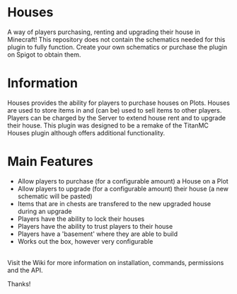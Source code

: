 # Houses
A way of players purchasing, renting and upgrading their house in Minecraft!
This repository does not contain the schematics needed for this plugin to fully function. Create your own schematics or purchase the plugin on Spigot to obtain them.

# Information
Houses provides the ability for players to purchase houses on Plots. Houses are used to store items in and (can be) used to sell items to other players. Players can be charged by the Server to extend house rent and to upgrade their house. This plugin was designed to be a remake of the TitanMC Houses plugin although offers additional functionality. 

# Main Features
- Allow players to purchase (for a configurable amount) a House on a Plot
- Allow players to upgrade (for a configurable amount) their house (a new schematic will be pasted)
- Items that are in chests are transfered to the new upgraded house during an upgrade
- Players have the ability to lock their houses
- Players have the ability to trust players to their house
- Players have a 'basement' where they are able to build
- Works out the box, however very configurable
<br />
Visit the Wiki for more information on installation, commands, permissions and the API.<br />

Thanks!
